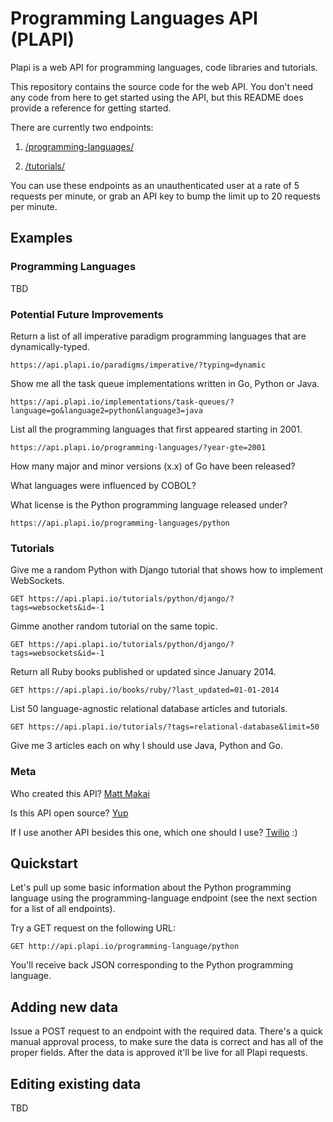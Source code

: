 # Programming Languages API (PLAPI)
Plapi is a web API for programming languages, code libraries and tutorials. 

This repository contains the source code for the web API. You don't
need any code from here to get started using the API, but this README does
provide a reference for getting started.

There are currently two endpoints:

1. [/programming-languages/](http://api.plapi.io/programming-languages/)

1. [/tutorials/](http://api.plapi.io/tutorials/)


You can use these endpoints as an unauthenticated user at a rate of 5 
requests per minute, or grab an API key to bump the limit up to 20 requests 
per minute.


## Examples
### Programming Languages
TBD


### Potential Future Improvements 
Return a list of all imperative paradigm programming languages that are 
dynamically-typed.

    https://api.plapi.io/paradigms/imperative/?typing=dynamic
Show me all the task queue implementations written in Go, Python or Java.
    
    https://api.plapi.io/implementations/task-queues/?language=go&language2=python&language3=java


List all the programming languages that first appeared starting in 2001.

    https://api.plapi.io/programming-languages/?year-gte=2001


How many major and minor versions (x.x) of Go have been released?

What languages were influenced by COBOL?

What license is the Python programming language released under?

    https://api.plapi.io/programming-languages/python


### Tutorials
Give me a random Python with Django tutorial that shows how to implement 
WebSockets.

    GET https://api.plapi.io/tutorials/python/django/?tags=websockets&id=-1


Gimme another random tutorial on the same topic.

    GET https://api.plapi.io/tutorials/python/django/?tags=websockets&id=-1


Return all Ruby books published or updated since January 2014.

    GET https://api.plapi.io/books/ruby/?last_updated=01-01-2014


List 50 language-agnostic relational database articles and tutorials.

    GET https://api.plapi.io/tutorials/?tags=relational-database&limit=50


Give me 3 articles each on why I should use Java, Python and Go.


### Meta
Who created this API?
[Matt Makai](http://www.mattmakai.com/)


Is this API open source?
[Yup](https://github.com/makaimc/plapi/LICENSE)


If I use another API besides this one, which one should I use?
[Twilio](https://twilio.com/api) :)


## Quickstart
Let's pull up some basic information about the Python programming 
language using the programming-language endpoint (see the next section
for a list of all endpoints). 

Try a GET request on the following URL:

    GET http://api.plapi.io/programming-language/python

You'll receive back JSON corresponding to the Python programming language.


## Adding new data
Issue a POST request to an endpoint with the required data. There's a
quick manual approval process, to make sure the data is correct and
has all of the proper fields. After the data is approved it'll be live
for all Plapi requests.


## Editing existing data
TBD


